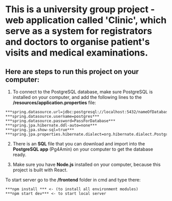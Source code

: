 # This is a university group project - web application called 'Clinic', which serve as a system for registrators and doctors to organise patient's visits and medical examinations.

## Here are steps to run this project on your computer:
1. To connect to the PostgreSQL database, make sure PostgreSQL is installed on your computer, and add the following lines to the **/resources/application.properties** file:
```
***spring.datasource.url=jdbc:postgresql://localhost:5432/nameOfDatabase***
***spring.datasource.username=postgres***
***spring.datasource.password=PassForDatabase***
***spring.jpa.hibernate.ddl-auto=none***
***spring.jpa.show-sql=true***
***spring.jpa.properties.hibernate.dialect=org.hibernate.dialect.PostgreSQLDialect***
```
2. There is an **SQL** file that you can download and import into the **PostgreSQL app** (Pg4Amin) on your computer to get the database ready.

3. Make sure you have **Node.js** installed on your computer, because this project is built with React.

To start server go to the **/frontend** folder in cmd and type there:
```
***npm install *** <- (to install all environment modules)
***npm start dev*** <- to start local server
```
